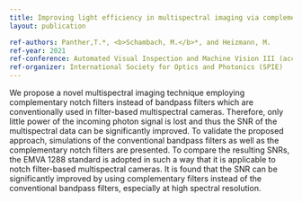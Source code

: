 ```yaml
---
title: Improving light efficiency in multispectral imaging via complementary notch filters
layout: publication

ref-authors: Panther,T.*, <b>Schambach, M.</b>*, and Heizmann, M.
ref-year: 2021
ref-conference: Automated Visual Inspection and Machine Vision III (accepted)
ref-organizer: International Society for Optics and Photonics (SPIE)
---
```


We propose a novel multispectral imaging technique employing complementary notch filters instead of bandpass
filters which are conventionally used in filter-based multispectral cameras. Therefore, only little power of the
incoming photon signal is lost and thus the SNR of the multispectral data can be significantly improved. To
validate the proposed approach, simulations of the conventional bandpass filters as well as the complementary notch
filters are presented. To compare the resulting SNRs, the EMVA 1288 standard is adopted in such a way that it
is applicable to notch filter-based multispectral cameras. It is found that the SNR can be significantly improved
by using complementary filters instead of the conventional bandpass filters, especially at high spectral resolution.